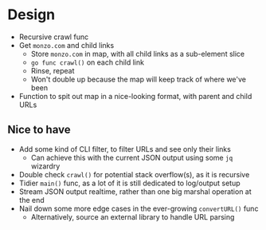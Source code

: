# Design

- Recursive crawl func
- Get `monzo.com` and child links
  - Store `monzo.com` in map, with all child links as a sub-element slice
  - `go func crawl()` on each child link
  - Rinse, repeat
  - Won't double up because the map will keep track of where we've been
- Function to spit out map in a nice-looking format, with parent and child URLs

## Nice to have

- Add some kind of CLI filter, to filter URLs and see only their links
  - Can achieve this with the current JSON output using some `jq` wizardry
- Double check `crawl()` for potential stack overflow(s), as it is recursive
- Tidier `main()` func, as a lot of it is still dedicated to log/output setup
- Stream JSON output realtime, rather than one big marshal operation at the end
- Nail down some more edge cases in the ever-growing `convertURL()` func
  - Alternatively, source an external library to handle URL parsing
